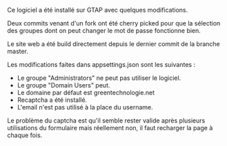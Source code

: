 Ce logiciel a été installé sur GTAP avec quelques modifications.

Deux commits venant d'un fork ont été cherry picked pour que la sélection des groupes dont on peut changer le mot de passe fonctionne bien.

Le site web a été build directement depuis le dernier commit de la branche master.

Les modifications faites dans appsettings.json sont les suivantes :

- Le groupe "Administrators" ne peut pas utiliser le logiciel.
- Le groupe "Domain Users" peut.
- Le domaine par défaut est greentechnologie.net
- Recaptcha a été installé.
- L'email n'est pas utilisé à la place du username.

Le problème du captcha est qu'il semble rester valide après plusieurs utilisations du formulaire mais réellement non, il faut recharger la page à chaque fois.
